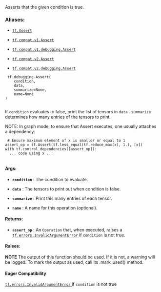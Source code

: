 Asserts that the given condition is true.



### Aliases:

- [ `tf.Assert` ](/api_docs/python/tf/debugging/Assert)

- [ `tf.compat.v1.Assert` ](/api_docs/python/tf/debugging/Assert)

- [ `tf.compat.v1.debugging.Assert` ](/api_docs/python/tf/debugging/Assert)

- [ `tf.compat.v2.Assert` ](/api_docs/python/tf/debugging/Assert)

- [ `tf.compat.v2.debugging.Assert` ](/api_docs/python/tf/debugging/Assert)



```
 tf.debugging.Assert(
    condition,
    data,
    summarize=None,
    name=None
)
 
```

If  `condition`  evaluates to false, print the list of tensors in  `data` .
 `summarize`  determines how many entries of the tensors to print.

NOTE: In graph mode, to ensure that Assert executes, one usually attaches
a dependency:



```
 # Ensure maximum element of x is smaller or equal to 1
assert_op = tf.Assert(tf.less_equal(tf.reduce_max(x), 1.), [x])
with tf.control_dependencies([assert_op]):
  ... code using x ...
 
```



#### Args:

- **`condition`** : The condition to evaluate.

- **`data`** : The tensors to print out when condition is false.

- **`summarize`** : Print this many entries of each tensor.

- **`name`** : A name for this operation (optional).



#### Returns:

- **`assert_op`** : An  `Operation`  that, when executed, raises a
[ `tf.errors.InvalidArgumentError` ](https://tensorflow.google.cn/api_docs/python/tf/errors/InvalidArgumentError) if  `condition`  is not true.



#### Raises:
**NOTE**  The output of this function should be used.  If it is not, a warning will be logged.  To mark the output as used, call its .mark_used() method.



#### Eager Compatibility
[ `tf.errors.InvalidArgumentError` ](https://tensorflow.google.cn/api_docs/python/tf/errors/InvalidArgumentError) if  `condition`  is not true

